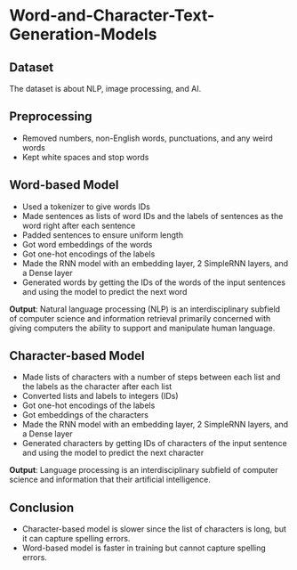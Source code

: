 # Word-and-Character-Text-Generation-Models

## Dataset
The dataset is about NLP, image processing, and AI.

## Preprocessing
- Removed numbers, non-English words, punctuations, and any weird words
- Kept white spaces and stop words

## Word-based Model
- Used a tokenizer to give words IDs
- Made sentences as lists of word IDs and the labels of sentences as the word right after each sentence
- Padded sentences to ensure uniform length
- Got word embeddings of the words
- Got one-hot encodings of the labels
- Made the RNN model with an embedding layer, 2 SimpleRNN layers, and a Dense layer
- Generated words by getting the IDs of the words of the input sentences and using the model to predict the next word

**Output**: 
Natural language processing (NLP) is an interdisciplinary subfield of computer science and information retrieval primarily concerned with giving computers the ability to support and manipulate human language.

## Character-based Model
- Made lists of characters with a number of steps between each list and the labels as the character after each list
- Converted lists and labels to integers (IDs)
- Got one-hot encodings of the labels
- Got embeddings of the characters
- Made the RNN model with an embedding layer, 2 SimpleRNN layers, and a Dense layer
- Generated characters by getting IDs of characters of the input sentence and using the model to predict the next character

**Output**: 
Language processing is an interdisciplinary subfield of computer science and information that their artificial intelligence.

## Conclusion
- Character-based model is slower since the list of characters is long, but it can capture spelling errors.
- Word-based model is faster in training but cannot capture spelling errors.
